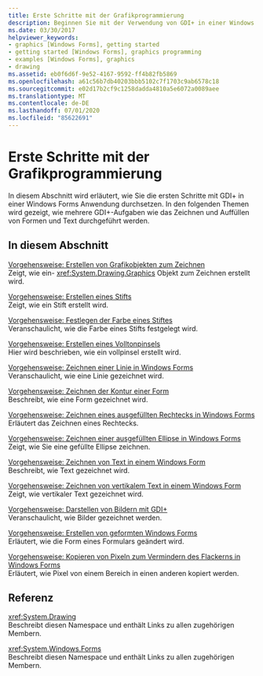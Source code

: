 ```yaml
---
title: Erste Schritte mit der Grafikprogrammierung
description: Beginnen Sie mit der Verwendung von GDI+ in einer Windows Forms Anwendung. Erfahren Sie, wie Sie mehrere GDI+-Aufgaben durchführen, z. b. das Zeichnen und Ausfüllen von Formen und Text.
ms.date: 03/30/2017
helpviewer_keywords:
- graphics [Windows Forms], getting started
- getting started [Windows Forms], graphics programming
- examples [Windows Forms], graphics
- drawing
ms.assetid: eb0f6d6f-9e52-4167-9592-ff4b82fb5869
ms.openlocfilehash: a61c56b7db40203bbb5102c7f1703c9ab6578c18
ms.sourcegitcommit: e02d17b2cf9c1258dadda4810a5e6072a0089aee
ms.translationtype: MT
ms.contentlocale: de-DE
ms.lasthandoff: 07/01/2020
ms.locfileid: "85622691"
---
```

# <a name="getting-started-with-graphics-programming"></a>Erste Schritte mit der Grafikprogrammierung
In diesem Abschnitt wird erläutert, wie Sie die ersten Schritte mit GDI+ in einer Windows Forms Anwendung durchsetzen. In den folgenden Themen wird gezeigt, wie mehrere GDI+-Aufgaben wie das Zeichnen und Auffüllen von Formen und Text durchgeführt werden.  
  
## <a name="in-this-section"></a>In diesem Abschnitt  
 [Vorgehensweise: Erstellen von Grafikobjekten zum Zeichnen](how-to-create-graphics-objects-for-drawing.md)  
 Zeigt, wie ein- <xref:System.Drawing.Graphics> Objekt zum Zeichnen erstellt wird.  
  
 [Vorgehensweise: Erstellen eines Stifts](how-to-create-a-pen.md)  
 Zeigt, wie ein Stift erstellt wird.  
  
 [Vorgehensweise: Festlegen der Farbe eines Stiftes](how-to-set-the-color-of-a-pen.md)  
 Veranschaulicht, wie die Farbe eines Stifts festgelegt wird.  
  
 [Vorgehensweise: Erstellen eines Volltonpinsels](how-to-create-a-solid-brush.md)  
 Hier wird beschrieben, wie ein vollpinsel erstellt wird.  
  
 [Vorgehensweise: Zeichnen einer Linie in Windows Forms](how-to-draw-a-line-on-a-windows-form.md)  
 Veranschaulicht, wie eine Linie gezeichnet wird.  
  
 [Vorgehensweise: Zeichnen der Kontur einer Form](how-to-draw-an-outlined-shape.md)  
 Beschreibt, wie eine Form gezeichnet wird.  
  
 [Vorgehensweise: Zeichnen eines ausgefüllten Rechtecks in Windows Forms](how-to-draw-a-filled-rectangle-on-a-windows-form.md)  
 Erläutert das Zeichnen eines Rechtecks.  
  
 [Vorgehensweise: Zeichnen einer ausgefüllten Ellipse in Windows Forms](how-to-draw-a-filled-ellipse-on-a-windows-form.md)  
 Zeigt, wie Sie eine gefüllte Ellipse zeichnen.  
  
 [Vorgehensweise: Zeichnen von Text in einem Windows Form](how-to-draw-text-on-a-windows-form.md)  
 Beschreibt, wie Text gezeichnet wird.  
  
 [Vorgehensweise: Zeichnen von vertikalem Text in einem Windows Form](how-to-draw-vertical-text-on-a-windows-form.md)  
 Zeigt, wie vertikaler Text gezeichnet wird.  
  
 [Vorgehensweise: Darstellen von Bildern mit GDI+](how-to-render-images-with-gdi.md)  
 Veranschaulicht, wie Bilder gezeichnet werden.  
  
 [Vorgehensweise: Erstellen von geformten Windows Forms](how-to-create-a-shaped-windows-form.md)  
 Erläutert, wie die Form eines Formulars geändert wird.  
  
 [Vorgehensweise: Kopieren von Pixeln zum Vermindern des Flackerns in Windows Forms](how-to-copy-pixels-for-reducing-flicker-in-windows-forms.md)  
 Erläutert, wie Pixel von einem Bereich in einen anderen kopiert werden.  
  
## <a name="reference"></a>Referenz  
 <xref:System.Drawing>  
 Beschreibt diesen Namespace und enthält Links zu allen zugehörigen Membern.  
  
 <xref:System.Windows.Forms>  
 Beschreibt diesen Namespace und enthält Links zu allen zugehörigen Membern.
